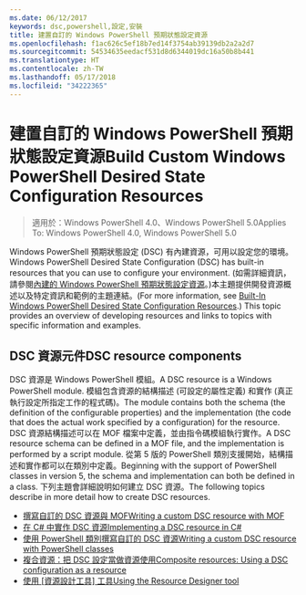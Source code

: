```yaml
---
ms.date: 06/12/2017
keywords: dsc,powershell,設定,安裝
title: 建置自訂的 Windows PowerShell 預期狀態設定資源
ms.openlocfilehash: f1ac626c5ef18b7ed14f3754ab39139db2a2a2d7
ms.sourcegitcommit: 54534635eedacf531d8d6344019dc16a50b8b441
ms.translationtype: HT
ms.contentlocale: zh-TW
ms.lasthandoff: 05/17/2018
ms.locfileid: "34222365"
---
```

# <a name="build-custom-windows-powershell-desired-state-configuration-resources"></a><span data-ttu-id="60174-103">建置自訂的 Windows PowerShell 預期狀態設定資源</span><span class="sxs-lookup"><span data-stu-id="60174-103">Build Custom Windows PowerShell Desired State Configuration Resources</span></span>

> <span data-ttu-id="60174-104">適用於：Windows PowerShell 4.0、Windows PowerShell 5.0</span><span class="sxs-lookup"><span data-stu-id="60174-104">Applies To: Windows PowerShell 4.0, Windows PowerShell 5.0</span></span>

<span data-ttu-id="60174-105">Windows PowerShell 預期狀態設定 (DSC) 有內建資源，可用以設定您的環境。</span><span class="sxs-lookup"><span data-stu-id="60174-105">Windows PowerShell Desired State Configuration (DSC) has built-in resources that you can use to configure your environment.</span></span> <span data-ttu-id="60174-106">(如需詳細資訊，請參閱[內建的 Windows PowerShell 預期狀態設定資源](builtInResource.md)。)本主題提供開發資源概述以及特定資訊和範例的主題連結。</span><span class="sxs-lookup"><span data-stu-id="60174-106">(For more information, see [Built-In Windows PowerShell Desired State Configuration Resources](builtInResource.md).) This topic provides an overview of developing resources and links to topics with specific information and examples.</span></span>

## <a name="dsc-resource-components"></a><span data-ttu-id="60174-107">DSC 資源元件</span><span class="sxs-lookup"><span data-stu-id="60174-107">DSC resource components</span></span>

<span data-ttu-id="60174-108">DSC 資源是 Windows PowerShell 模組。</span><span class="sxs-lookup"><span data-stu-id="60174-108">A DSC resource is a Windows PowerShell module.</span></span> <span data-ttu-id="60174-109">模組包含資源的結構描述 (可設定的屬性定義) 和實作 (真正執行設定所指定工作的程式碼)。</span><span class="sxs-lookup"><span data-stu-id="60174-109">The module contains both the schema (the definition of the configurable properties) and the implementation (the code that does the actual work specified by a configuration) for the resource.</span></span> <span data-ttu-id="60174-110">DSC 資源結構描述可以在 MOF 檔案中定義，並由指令碼模組執行實作。</span><span class="sxs-lookup"><span data-stu-id="60174-110">A DSC resource schema can be defined in a MOF file, and the implementation is performed by a script module.</span></span> <span data-ttu-id="60174-111">從第 5 版的 PowerShell 類別支援開始，結構描述和實作都可以在類別中定義。</span><span class="sxs-lookup"><span data-stu-id="60174-111">Beginning with the support of PowerShell classes in version 5, the schema and implementation can both be defined in a class.</span></span> <span data-ttu-id="60174-112">下列主題會詳細說明如何建立 DSC 資源。</span><span class="sxs-lookup"><span data-stu-id="60174-112">The following topics describe in more detail how to create DSC resources.</span></span>

* [<span data-ttu-id="60174-113">撰寫自訂的 DSC 資源與 MOF</span><span class="sxs-lookup"><span data-stu-id="60174-113">Writing a custom DSC resource with MOF</span></span>](authoringResourceMOF.md)
* [<span data-ttu-id="60174-114">在 C# 中實作 DSC 資源</span><span class="sxs-lookup"><span data-stu-id="60174-114">Implementing a DSC resource in C#</span></span>](authoringResourceMofCS.md)
* [<span data-ttu-id="60174-115">使用 PowerShell 類別撰寫自訂的 DSC 資源</span><span class="sxs-lookup"><span data-stu-id="60174-115">Writing a custom DSC resource with PowerShell classes</span></span>](authoringResourceClass.md)
* [<span data-ttu-id="60174-116">複合資源：把 DSC 設定當做資源使用</span><span class="sxs-lookup"><span data-stu-id="60174-116">Composite resources: Using a DSC configuration as a resource</span></span>](authoringResourceComposite.md)
* <span data-ttu-id="60174-117">[使用 [資源設計工具] 工具](authoringResourceMofDesigner.md)</span><span class="sxs-lookup"><span data-stu-id="60174-117">[Using the Resource Designer tool](authoringResourceMofDesigner.md)</span></span>
